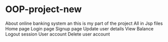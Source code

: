# OOP-project-new
About online banking system an this is my part of the project
All in Jsp files
Home page
Login page
Signup page
Update user details
View Balance
Logout session
User account
Delete user account
